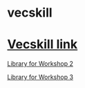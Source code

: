 # vecskill
# [Vecskill link](https://natheelic.github.io/vecskill/)

[Library for Workshop 2](https://natheelic.github.io/vecskill/Workshop-2/Servo-master.zip)

[Library for Workshop 3](https://natheelic.github.io/vecskill/Workshop-3/WorkShop-3-DFRobot_MAX30102-master.zip)